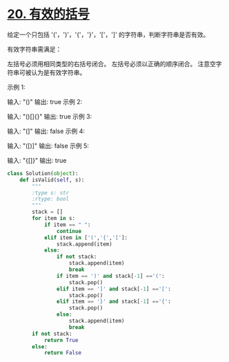 # [20. 有效的括号](https://leetcode-cn.com/problems/valid-parentheses/)

给定一个只包括 '('，')'，'{'，'}'，'['，']' 的字符串，判断字符串是否有效。

有效字符串需满足：

左括号必须用相同类型的右括号闭合。
左括号必须以正确的顺序闭合。
注意空字符串可被认为是有效字符串。

示例 1:

输入: "()"
输出: true
示例 2:

输入: "()[]{}"
输出: true
示例 3:

输入: "(]"
输出: false
示例 4:

输入: "([)]"
输出: false
示例 5:

输入: "{[]}"
输出: true

```python
class Solution(object):
    def isValid(self, s):
        """
        :type s: str
        :rtype: bool
        """
        stack = []
        for item in s:
            if item == " ":
                continue
            elif item in ['(','{','[']:
                stack.append(item)
            else:
                if not stack:
                    stack.append(item)
                    break
                if item == ')' and stack[-1] =='(':
                    stack.pop()
                elif item == ']' and stack[-1] =='[':
                    stack.pop()
                elif item == '}' and stack[-1] =='{':
                    stack.pop()
                else:
                    stack.append(item)
                    break
        if not stack:
            return True
        else:
            return False 
```

